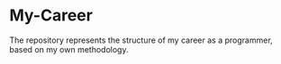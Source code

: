 # My-Career
The repository represents the structure of my career as a programmer, based on my own methodology.
